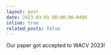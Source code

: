 ```yaml
---
layout: post
date: 2023-03-01 00:00:00-0400
inline: true
related_posts: false
---
```


Our paper got accepted to WACV 2023!
